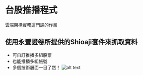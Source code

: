 # 台股推播程式
雲端架構實務這門課的作業
## 使用永豐證卷所提供的Shioaji套件來抓取資料
- 可自訂推播多組股票
- 也能推播多組帳號
- 多個技術層面一目了然！
![alt text](https://media.discordapp.net/attachments/659381940675411979/898504421212815370/TWSE.png)

